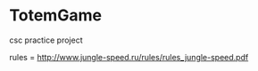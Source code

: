 TotemGame
=========

csc practice project

rules = http://www.jungle-speed.ru/rules/rules_jungle-speed.pdf